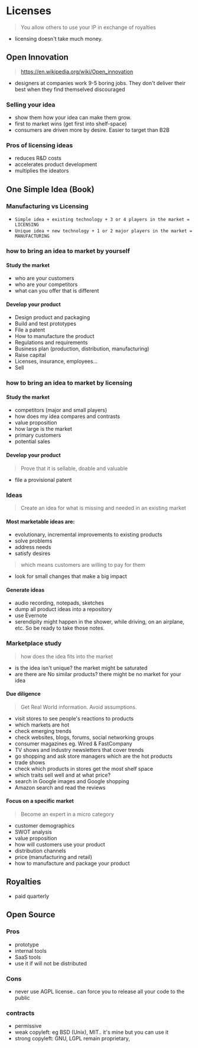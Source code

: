 # Licenses

> You allow others to use your IP in exchange of royalties

- licensing doesn't take much money.

## Open Innovation
> https://en.wikipedia.org/wiki/Open_innovation

- designers at companies work 9-5 boring jobs. They don't deliver their best when they find themselved discouraged

### Selling your idea
- show them how your idea can make them grow.
- first to market wins (get first into shelf-space)
- consumers are driven more by desire. Easier to target than B2B


### Pros of licensing ideas
- reduces R&D costs
- accelerates product development
- multiplies the ideators

## One Simple Idea (Book)

### Manufacturing vs Licensing

- `Simple idea + existing technology + 3 or 4 players in the market = LICENSING`
- `Unique idea + new technology + 1 or 2 major players in the market = MANUFACTURING`

### how to bring an idea to market by yourself

#### Study the market
- who are your customers
- who are your competitors
- what can you offer that is different

#### Develop your product
- Design product and packaging
- Build and test prototypes
- File a patent
- How to manufacture the product
- Regulations and requirements
- Business plan (production, distribution, manufacturing)
- Raise capital
- Licenses, insurance, employees...
- Sell


### how to bring an idea to market by licensing

#### Study the market
- competitors (major and small players)
- how does my idea compares and contrasts
- value proposition
- how large is the market
- primary customers
- potential sales

#### Develop your product
> Prove that it is sellable, doable and valuable

- file a provisional patent

### Ideas
> Create an idea for what is missing and needed in an existing market

#### Most marketable ideas are:
- evolutionary, incremental improvements to existing products
- solve problems
- address needs
- satisfy desires

> which means customers are willing to pay for them

- look for small changes that make a big impact


#### Generate ideas
- audio recording, notepads, sketches
- dump all product ideas into a repository
- use Evernote
- serendipity might happen in the shower, while driving, on an airplane, etc. So be ready to take those notes.

### Marketplace study

> how does the idea fits into the market

- is the idea isn't unique? the market might be saturated
- are there are No similar products? there might be no market for your idea

#### Due diligence 
> Get Real World information. Avoid assumptions.

- visit stores to see people's reactions to products
- which markets are hot
- check emerging trends
- check websites, blogs, forums, social networking groups
- consumer magazines eg. Wired & FastCompany
- TV shows and industry newsletters that cover trends
- go shopping and ask store managers which are the hot products
- trade shows
- check which products in stores get the most shelf space
- which traits sell well and at what price?
- search in Google images and Google shopping
- Amazon search and read the reviews

#### Focus on a specific market
> Become an expert in a micro category

- customer demographics
- SWOT analysis
- value proposition
- how will customers use your product
- distribution channels
- price (manufacturing and retail)
- how to manufacture and package your product



## Royalties

- paid quarterly 


## Open Source
### Pros
- prototype
- internal tools
- SaaS tools
- use it if will not be distributed

### Cons
- never use AGPL license.. can force you to release all your code to the public

### contracts
- permissive
- weak copyleft: eg BSD (Unix), MIT.. it's mine but you can use it
- strong copyleft: GNU, LGPL remain proprietary, 
